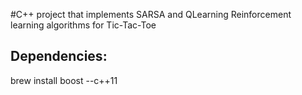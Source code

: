 #C++ project that implements SARSA and QLearning Reinforcement learning algorithms for Tic-Tac-Toe

## Dependencies:
brew install boost --c++11 
